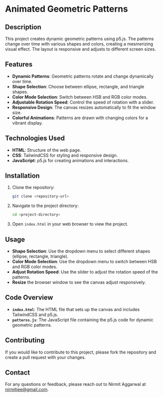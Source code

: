 # Animated Geometric Patterns

## Description

This project creates dynamic geometric patterns using p5.js. The patterns change over time with various shapes and colors, creating a mesmerizing visual effect. The layout is responsive and adjusts to different screen sizes.

## Features

- **Dynamic Patterns**: Geometric patterns rotate and change dynamically over time.
- **Shape Selection**: Choose between ellipse, rectangle, and triangle shapes.
- **Color Mode Selection**: Switch between HSB and RGB color modes.
- **Adjustable Rotation Speed**: Control the speed of rotation with a slider.
- **Responsive Design**: The canvas resizes automatically to fit the window size.
- **Colorful Animations**: Patterns are drawn with changing colors for a vibrant display.

## Technologies Used

- **HTML**: Structure of the web page.
- **CSS**: TailwindCSS for styling and responsive design.
- **JavaScript**: p5.js for creating animations and interactions.

## Installation

1. Clone the repository:
    ```bash
    git clone <repository-url>
    ```
2. Navigate to the project directory:
    ```bash
    cd <project-directory>
    ```
3. Open `index.html` in your web browser to view the project.

## Usage

- **Shape Selection**: Use the dropdown menu to select different shapes (ellipse, rectangle, triangle).
- **Color Mode Selection**: Use the dropdown menu to switch between HSB and RGB color modes.
- **Adjust Rotation Speed**: Use the slider to adjust the rotation speed of the patterns.
- **Resize** the browser window to see the canvas adjust responsively.

## Code Overview

- **`index.html`**: The HTML file that sets up the canvas and includes TailwindCSS and p5.js.
- **`patterns.js`**: The JavaScript file containing the p5.js code for dynamic geometric patterns.

## Contributing

If you would like to contribute to this project, please fork the repository and create a pull request with your changes.

## Contact

For any questions or feedback, please reach out to Nirmit Aggarwal at [nirmitjee@gmail.com](mailto:nirmitjee@gmail.com).
